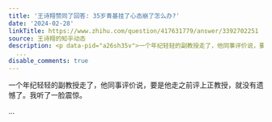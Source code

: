 ```yaml
---
title: '王诗翔赞同了回答: 35岁青基挂了心态崩了怎么办?'
date: '2024-02-28'
linkTitle: https://www.zhihu.com/question/417631779/answer/3392702251
source: 王诗翔的知乎动态
description: <p data-pid="a26sh35v">一个年纪轻轻的副教授走了，他同事评价说，要是他走之前评上正教授，就没有遗憾了。我听了一脸震惊。</p>
  ...
disable_comments: true
---
```

<p data-pid="a26sh35v">一个年纪轻轻的副教授走了，他同事评价说，要是他走之前评上正教授，就没有遗憾了。我听了一脸震惊。</p> ...